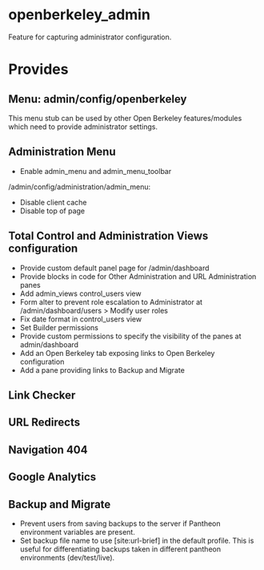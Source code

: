 # openberkeley_admin #

Feature for capturing administrator configuration.

# Provides #

## Menu: admin/config/openberkeley ##

This menu stub can be used by other Open Berkeley features/modules which need to
provide administrator settings.

## Administration Menu ##

* Enable admin_menu and admin_menu_toolbar

/admin/config/administration/admin_menu:
* Disable client cache
* Disable top of page

## Total Control and Administration Views configuration ##

* Provide custom default panel page for /admin/dashboard
* Provide blocks in code for Other Administration and URL Administration panes
* Add admin_views control_users view
* Form alter to prevent role escalation to Administrator at /admin/dashboard/users > Modify user roles
* Fix date format in control_users view
* Set Builder permissions
* Provide custom permissions to specify the visibility of the panes at admin/dashboard
* Add an Open Berkeley tab exposing links to Open Berkeley configuration
* Add a pane providing links to Backup and Migrate

## Link Checker ##

## URL Redirects ##

## Navigation 404 ##

## Google Analytics ##

## Backup and Migrate ##
* Prevent users from saving backups to the server if Pantheon environment variables are present.
* Set backup file name to use \[site:url-brief\] in the default profile.  This is useful for differentiating backups taken in different pantheon environments (dev/test/live).
